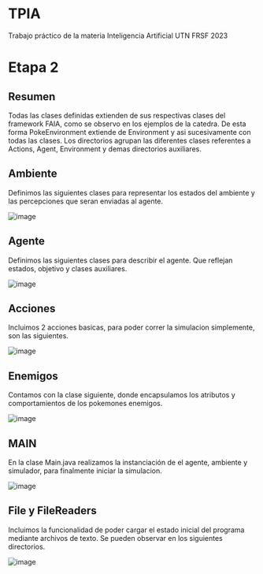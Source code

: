 # TPIA
Trabajo práctico de la materia Inteligencia Artificial UTN FRSF 2023

# Etapa 2

## Resumen
  Todas las clases definidas extienden de sus respectivas clases del framework FAIA, como se observo en los ejemplos de la catedra. De esta forma PokeEnvironment extiende de Environment y asi sucesivamente con todas las clases. Los directorios agrupan las diferentes clases referentes a Actions, Agent, Environment y demas directorios auxiliares.
## Ambiente
Definimos las siguientes clases para representar los estados del ambiente y las percepciones que seran enviadas al agente.

![image](https://user-images.githubusercontent.com/44452084/235812986-c4ae2539-a96c-48a3-ae07-1711a6735b87.png)

## Agente
Definimos las siguientes clases para describir el agente. Que reflejan estados, objetivo y clases auxiliares.

![image](https://user-images.githubusercontent.com/44452084/235812592-47ab6cf8-dcce-4569-9ccb-2aedf7bca1fe.png)

## Acciones
Incluimos 2 acciones basicas, para poder correr la simulacion simplemente, son las siguientes.

![image](https://user-images.githubusercontent.com/44452084/235812480-c6519153-8238-412a-97fd-ee58417e3228.png)

## Enemigos
Contamos con la clase siguiente, donde encapsulamos los atributos y comportamientos de los pokemones enemigos.

![image](https://user-images.githubusercontent.com/44452084/235812655-b0e7d65b-f6d8-46c9-83fb-d8316eea982b.png)

## MAIN
En la clase Main.java realizamos la instanciación de el agente, ambiente y simulador, para finalmente iniciar la simulacion.

![image](https://user-images.githubusercontent.com/44452084/235812899-b20de14e-de21-4d9d-a77a-9f1f3367b7cf.png)


## File y FileReaders
Incluimos la funcionalidad de poder cargar el estado inicial del programa mediante archivos de texto.
Se pueden observar en los siguientes directorios.

![image](https://user-images.githubusercontent.com/44452084/235812309-1994c4b9-5fae-4e54-af90-adea4e5f2eda.png)
